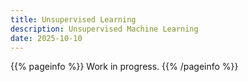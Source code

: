 ```yaml
---
title: Unsupervised Learning
description: Unsupervised Machine Learning
date: 2025-10-10
---
```


{{% pageinfo %}}
Work in progress.
{{% /pageinfo %}}


